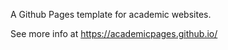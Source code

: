 A Github Pages template for academic websites. 

See more info at https://academicpages.github.io/

